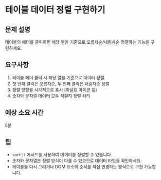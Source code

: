 # 테이블 데이터 정렬 구현하기

## 문제 설명
테이블의 헤더를 클릭하면 해당 열을 기준으로 오름차순/내림차순 정렬하는 기능을 구현하세요.

## 요구사항
1. 테이블 헤더 클릭 시 해당 열을 기준으로 데이터 정렬
2. 첫 번째 클릭은 오름차순, 두 번째 클릭은 내림차순 정렬
3. 정렬 방향을 시각적으로 표시 (화살표 아이콘 등)
4. 숫자와 문자열 데이터 모두 적절히 정렬 처리

## 예상 소요 시간
5분

## 팁
- `sort()` 메서드를 사용하여 데이터를 정렬할 수 있습니다.
- 숫자와 문자열은 정렬 방식이 다를 수 있으므로 데이터 타입을 확인하세요.
- 테이블을 다시 그리거나 DOM 요소의 순서를 직접 변경하는 방식으로 구현 가능합니다.
